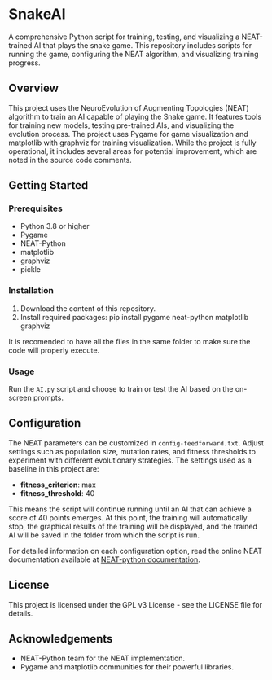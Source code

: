 # SnakeAI
A comprehensive Python script for training, testing, and visualizing a NEAT-trained AI that plays the snake game. This repository includes scripts for running the game, configuring the NEAT algorithm, and visualizing training progress.

## Overview
This project uses the NeuroEvolution of Augmenting Topologies (NEAT) algorithm to train an AI capable of playing the Snake game. It features tools for training new models, testing pre-trained AIs, and visualizing the evolution process. The project uses Pygame for game visualization and matplotlib with graphviz for training visualization.
While the project is fully operational, it includes several areas for potential improvement, which are noted in the source code comments. 

## Getting Started
### Prerequisites
- Python 3.8 or higher
- Pygame
- NEAT-Python
- matplotlib
- graphviz
- pickle

### Installation
1. Download the content of this repository.
2. Install required packages: 
pip install pygame neat-python matplotlib graphviz

It is recomended to have all the files in the same folder to make sure the code will properly execute.

### Usage
Run the `AI.py` script and choose to train or test the AI based on the on-screen prompts.

## Configuration
The NEAT parameters can be customized in `config-feedforward.txt`. Adjust settings such as population size, mutation rates, and fitness thresholds to experiment with different evolutionary strategies. The settings used as a baseline in this project are:

- **fitness_criterion**: max
- **fitness_threshold**: 40

This means the script will continue running until an AI that can achieve a score of 40 points emerges. At this point, the training will automatically stop, the graphical results of the training will be displayed, and the trained AI will be saved in the folder from which the script is run.

For detailed information on each configuration option, read the online NEAT documentation available at [NEAT-python documentation](https://neat-python.readthedocs.io/en/latest/config_file.html).

## License
This project is licensed under the GPL v3 License - see the LICENSE file for details.

## Acknowledgements
- NEAT-Python team for the NEAT implementation.
- Pygame and matplotlib communities for their powerful libraries.
